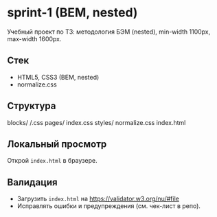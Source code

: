 # sprint-1 (BEM, nested)

Учебный проект по ТЗ: методология БЭМ (nested), min-width 1100px, max-width 1600px.

## Стек
- HTML5, CSS3 (BEM, nested)
- normalize.css

## Структура
blocks/
<block>/<block>.css
pages/
index.css
styles/
normalize.css
index.html

## Локальный просмотр
Открой `index.html` в браузере.

## Валидация
- Загрузить `index.html` на https://validator.w3.org/nu/#file
- Исправлять ошибки и предупреждения (см. чек-лист в репо).